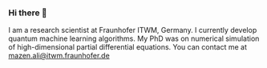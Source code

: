 ### Hi there 👋

I am a research scientist at Fraunhofer ITWM, Germany. I currently develop quantum machine learning algorithms. My PhD was on numerical simulation of high-dimensional partial differential equations. You can contact me at mazen.ali@itwm.fraunhofer.de

